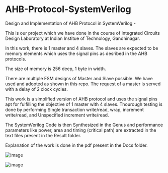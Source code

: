 # AHB-Protocol-SystemVerilog

Design and Implementation of AHB Protocol in SystemVerilog -

This is our project which we have done in the course of Integrated Circuits Design Laboratory at Indian Institue of Technology, Gandhinagar. 

In this work, there is 1 master and 4 slaves. 
The slaves are expected to be memory elements which uses the signal pins as desribed in the AHB protocols. 

The size of memory is 256 deep, 1 byte in width. 

There are multiple FSM designs of Master and Slave possible. We have used and adopted as shown in this repo. 
The request of a master is served with a delay of 2 clock cycles.

This work is a simplified version of AHB protocol and uses the signal pins apt for fulfilling the objective of 1 master with 4 slaves. Thourough testing is done by performing Single transaction write/read, wrap, increment write/read, and Unspecified increment write/read. 

The SystemVerilog Code is then Synthesized in the Genus and performance parameters like power, area and timing (critical path) are extracted in the text files present in the Result folder. 

Explanation of the work is done in the pdf present in the Docs folder. 


![image](https://user-images.githubusercontent.com/66430218/232239833-c1f0ce50-e094-4083-ae90-c1fda562ec70.png)

![image](https://user-images.githubusercontent.com/66430218/232239905-32391aed-06e6-4742-98a6-28af3c8e7e16.png)

